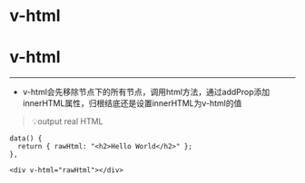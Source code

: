 # v-html

# v-html

---

- v-html会先移除节点下的所有节点，调用html方法，通过addProp添加innerHTML属性，归根结底还是设置innerHTML为v-html的值

> 💡output real HTML
> 

```
data() {
  return { rawHtml: "<h2>Hello World</h2>" };
},

<div v-html="rawHtml"></div>

```